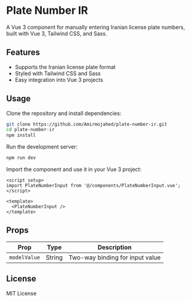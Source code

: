# Plate Number IR

A Vue 3 component for manually entering Iranian license plate numbers, built with Vue 3, Tailwind CSS, and Sass.

## Features
- Supports the Iranian license plate format
- Styled with Tailwind CSS and Sass
- Easy integration into Vue 3 projects

## Usage

Clone the repository and install dependencies:

```sh
git clone https://github.com/Amirmojahed/plate-number-ir.git
cd plate-number-ir
npm install
```

Run the development server:

```sh
npm run dev
```

Import the component and use it in your Vue 3 project:

```vue
<script setup>
import PlateNumberInput from '@/components/PlateNumberInput.vue';
</script>

<template>
  <PlateNumberInput />
</template>
```

## Props
| Prop  | Type    | Description |
|-------|--------|-------------|
| `modelValue` | String | Two-way binding for input value |

## License
MIT License

